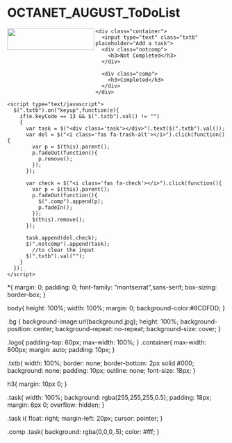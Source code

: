 # OCTANET_AUGUST_ToDoList

<!--INDEX.HTML-->

<!DOCTYPE html>
<html lang="en" dir="ltr">
  <head>
    <meta charset="utf-8">
    <link rel="shortcut icon" href="logo.png" type="image/svg+xml">
    <title>To Do List</title>
    <link rel="stylesheet" href="style.css">
    <link rel="stylesheet" href="https://cdnjs.cloudflare.com/ajax/libs/font-awesome/5.8.2/css/all.css">
    <script src="https://cdnjs.cloudflare.com/ajax/libs/jquery/3.4.1/jquery.min.js"></script>
  </head>
  <body><a href="#" class="logo"><img src="logo1.png" width="200" height="50" align="left"></a>
  <div class="bg">
  
    <div class="container">
      <input type="text" class="txtb" placeholder="Add a task">
      <div class="notcomp">
        <h3>Not Completed</h3>
      </div>

      <div class="comp">
        <h3>Completed</h3>
      </div>
    </div>
</div>

    <script type="text/javascript">
      $(".txtb").on("keyup",function(e){
        if(e.keyCode == 13 && $(".txtb").val() != "")
        {
          var task = $("<div class='task'></div>").text($(".txtb").val());
          var del = $("<i class='fas fa-trash-alt'></i>").click(function(){
            var p = $(this).parent();
            p.fadeOut(function(){
              p.remove();
            });
          });

          var check = $("<i class='fas fa-check'></i>").click(function(){
            var p = $(this).parent();
            p.fadeOut(function(){
              $(".comp").append(p);
              p.fadeIn();
            });
            $(this).remove();
          });

          task.append(del,check);
          $(".notcomp").append(task);
            //to clear the input
          $(".txtb").val("");
        }
      });
    </script>
  </body>
</html>

<!--STYLE.CSS-->

*{
  margin: 0;
  padding: 0;
  font-family: "montserrat",sans-serif;
  box-sizing: border-box;
}

body{
height: 100%;
width: 100%;
margin: 0;
background-color:#8CDFDD;
}

.bg {
background-image:url(background.jpg);
  height: 100%; 
  background-position: center;
  background-repeat: no-repeat;
  background-size: cover;
}

.logo{
	padding-top: 60px;
	max-width: 100%;
}
.container{
  max-width: 800px;
  margin: auto;
  padding: 10px;
}

.txtb{
  width: 100%;
  border: none;
  border-bottom: 2px solid #000;
  background: none;
  padding: 10px;
  outline: none;
  font-size: 18px;
}

h3{
  margin: 10px 0;
}

.task{
  width: 100%;
  background: rgba(255,255,255,0.5);
  padding: 18px;
  margin: 6px 0;
  overflow: hidden;
}

.task i{
  float: right;
  margin-left: 20px;
  cursor: pointer;
}

.comp .task{
  background: rgba(0,0,0,.5);
  color: #fff;
}
